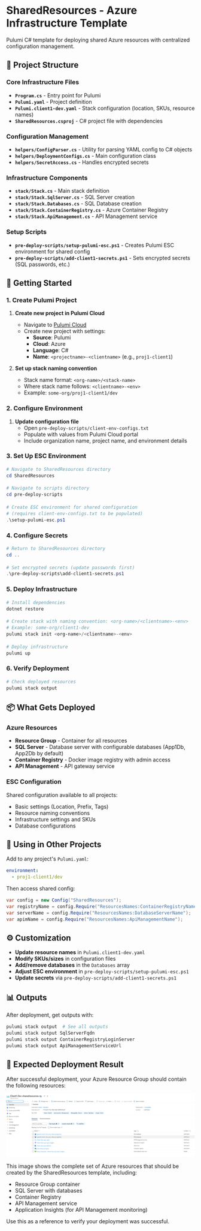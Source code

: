 ﻿# SharedResources - Azure Infrastructure Template

Pulumi C# template for deploying shared Azure resources with centralized configuration management.

## 📁 Project Structure

### Core Infrastructure Files
- **`Program.cs`** - Entry point for Pulumi
- **`Pulumi.yaml`** - Project definition
- **`Pulumi.client1-dev.yaml`** - Stack configuration (location, SKUs, resource names)
- **`SharedResources.csproj`** - C# project file with dependencies

### Configuration Management
- **`helpers/ConfigParser.cs`** - Utility for parsing YAML config to C# objects
- **`helpers/DeploymentConfigs.cs`** - Main configuration class
- **`helpers/SecretAccess.cs`** - Handles encrypted secrets

### Infrastructure Components
- **`stack/Stack.cs`** - Main stack definition
- **`stack/Stack.SqlServer.cs`** - SQL Server creation
- **`stack/Stack.Databases.cs`** - SQL Database creation
- **`stack/Stack.ContainerRegistry.cs`** - Azure Container Registry
- **`stack/Stack.ApiManagement.cs`** - API Management service

### Setup Scripts
- **`pre-deploy-scripts/setup-pulumi-esc.ps1`** - Creates Pulumi ESC environment for shared config
- **`pre-deploy-scripts/add-client1-secrets.ps1`** - Sets encrypted secrets (SQL passwords, etc.)

## 🚀 Getting Started

### 1. Create Pulumi Project
1. **Create new project in Pulumi Cloud**
   - Navigate to [Pulumi Cloud](https://app.pulumi.com)
   - Create new project with settings:
     - **Source**: Pulumi
     - **Cloud**: Azure
     - **Language**: C#
     - **Name**: `<projectname>-<clientname>` (e.g., `proj1-client1`)

2. **Set up stack naming convention**
   - Stack name format: `<org-name>/<stack-name>`
   - Where stack name follows: `<clientname>-<env>`
   - Example: `some-org/proj1-client1/dev`

### 2. Configure Environment
1. **Update configuration file**
   - Open `pre-deploy-scripts/client-env-configs.txt`
   - Populate with values from Pulumi Cloud portal
   - Include organization name, project name, and environment details

### 3. Set Up ESC Environment
```powershell
# Navigate to SharedResources directory
cd SharedResources

# Navigate to scripts directory
cd pre-deploy-scripts

# Create ESC environment for shared configuration
# (requires client-env-configs.txt to be populated)
.\setup-pulumi-esc.ps1
```

### 4. Configure Secrets
```powershell
# Return to SharedResources directory
cd ..

# Set encrypted secrets (update passwords first)
.\pre-deploy-scripts\add-client1-secrets.ps1
```

### 5. Deploy Infrastructure
```powershell
# Install dependencies
dotnet restore

# Create stack with naming convention: <org-name>/<clientname>-<env>
# Example: some-org/client1-dev
pulumi stack init <org-name>/<clientname>-<env>

# Deploy infrastructure
pulumi up
```

### 6. Verify Deployment
```powershell
# Check deployed resources
pulumi stack output
```

## 📦 What Gets Deployed

### Azure Resources
- **Resource Group** - Container for all resources
- **SQL Server** - Database server with configurable databases (App1Db, App2Db by default)
- **Container Registry** - Docker image registry with admin access
- **API Management** - API gateway service

### ESC Configuration
Shared configuration available to all projects:
- Basic settings (Location, Prefix, Tags)
- Resource naming conventions
- Infrastructure settings and SKUs
- Database configurations

## 🔗 Using in Other Projects

Add to any project's `Pulumi.yaml`:
```yaml
environment:
  - proj1-client1/dev
```

Then access shared config:
```csharp
var config = new Config("SharedResources");
var registryName = config.Require("ResourcesNames:ContainerRegistryName");
var serverName = config.Require("ResourcesNames:DatabaseServerName");
var apimName = config.Require("ResourcesNames:ApiManagementName");
```

## ⚙️ Customization

- **Update resource names** in `Pulumi.client1-dev.yaml`
- **Modify SKUs/sizes** in configuration files
- **Add/remove databases** in the `Databases` array
- **Adjust ESC environment** in `pre-deploy-scripts/setup-pulumi-esc.ps1`
- **Update secrets** via `pre-deploy-scripts/add-client1-secrets.ps1`

## 📊 Outputs

After deployment, get outputs with:
```powershell
pulumi stack output  # See all outputs
pulumi stack output SqlServerFqdn
pulumi stack output ContainerRegistryLoginServer
pulumi stack output ApiManagementServiceUrl
```

## 📸 Expected Deployment Result

After successful deployment, your Azure Resource Group should contain the following resources:

![SharedResources Deployment](../docs/shared-resources-rg.png)

This image shows the complete set of Azure resources that should be created by the SharedResources template, including:
- Resource Group container
- SQL Server with databases
- Container Registry
- API Management service
- Application Insights (for API Management monitoring)

Use this as a reference to verify your deployment was successful.